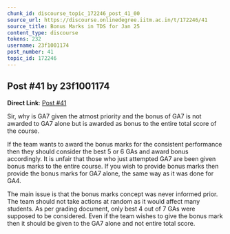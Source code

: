 ```yaml
---
chunk_id: discourse_topic_172246_post_41_00
source_url: https://discourse.onlinedegree.iitm.ac.in/t/172246/41
source_title: Bonus Marks in TDS for Jan 25
content_type: discourse
tokens: 232
username: 23f1001174
post_number: 41
topic_id: 172246
---
```


## Post #41 by 23f1001174

**Direct Link**: [Post #41](https://discourse.onlinedegree.iitm.ac.in/t/172246/41)

Sir, why is GA7 given the atmost priority and the bonus of GA7 is not awarded to GA7 alone but is awarded as bonus to the entire total score of the course.

If the team wants to award the bonus marks for the consistent performance then they should consider the best 5 or 6 GAs and award bonus accordingly. It is unfair that those who just attempted GA7 are been given bonus marks to the entire course. If you wish to provide bonus marks then provide the bonus marks for GA7 alone, the same way as it was done for GA4.

The main issue is that the bonus marks concept was never informed prior. The team should not take actions at random as it would affect many students. As per grading document, only best 4 out of 7 GAs were supposed to be considered. Even if the team wishes to give the bonus mark then it should be given to the GA7 alone and not entire total score.
